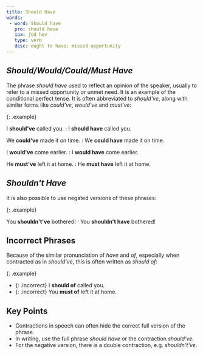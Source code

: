 ```yaml
---
title: Should Have
words:
 - word: Should have
   pro: should have
   ipa: ʃʊd hæv
   type: verb
   desc: ought to have; missed opportunity
---
```


## *Should/Would/Could/Must Have*

The phrase *should have* used to reflect an opinion of the speaker, usually to refer to a missed opportunity or unmet need. It is an example of the conditional perfect tense. It is often abbreviated to *should've*, along with similar forms like *could've*, *would've* and *must've*:

{: .example}

I **should've** called you.
:   I **should have** called you.

We **could've** made it on time.
:   We **could have** made it on time.

I **would've** come earlier.
:   I **would have** come earlier.

He **must've** left it at home.
:   He **must have** left it at home.

## *Shouldn't Have*

It is also possible to use negated versions of these phrases:

{: .example}

You **shouldn't've** bothered!
:   You **shouldn't have** bothered!

## Incorrect Phrases

Because of the similar pronunciation of *have* and *of*, especially when contracted as in *should've*, this is often written as *should of*:

{: .example}

* {: .incorrect} I **should of** called you.
* {: .incorrect} You **must of** left it at home.

## Key Points

* Contractions in speech can often hide the correct full version of the phrase.
* In writing, use the full phrase *should have* or the contraction *should've*.
* For the negative version, there is a double contraction, e.g. *shouldn't've*.
